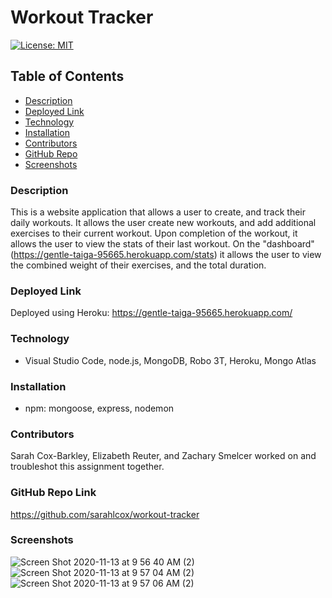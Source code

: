 # Workout Tracker
  [![License: MIT](https://img.shields.io/badge/License-MIT-yellow.svg)](https://opensource.org/licenses/MIT)
  ## Table of Contents
  * [ Description ](#description)
  * [ Deployed Link ](#deployed-link)
  * [ Technology ](#technology)
  * [ Installation ](#installation)
  * [ Contributors ](#contributors)
  * [ GitHub Repo ](#github-repo)
  * [ Screenshots ](#screenshots)

  
### Description
This is a website application that allows a user to create, and track their daily workouts. It allows the user create new workouts, and add additional exercises to their current workout. Upon completion of the workout, it allows the user to view the stats of their last workout. On the "dashboard" (https://gentle-taiga-95665.herokuapp.com/stats) it allows the user to view the combined weight of their exercises, and the total duration. 

### Deployed Link
Deployed using Heroku: https://gentle-taiga-95665.herokuapp.com/

### Technology
* Visual Studio Code, node.js, MongoDB, Robo 3T, Heroku, Mongo Atlas

### Installation
* npm: mongoose, express, nodemon

### Contributors
Sarah Cox-Barkley, Elizabeth Reuter, and Zachary Smelcer worked on and troubleshot this assignment together.

### GitHub Repo Link
https://github.com/sarahlcox/workout-tracker

### Screenshots
![Screen Shot 2020-11-13 at 9 56 40 AM (2)](https://user-images.githubusercontent.com/71027264/99092421-bb24b800-2596-11eb-8071-4bb2d03400fd.png)
![Screen Shot 2020-11-13 at 9 57 04 AM (2)](https://user-images.githubusercontent.com/71027264/99092429-be1fa880-2596-11eb-8355-93f5757cf7dc.png)
![Screen Shot 2020-11-13 at 9 57 06 AM (2)](https://user-images.githubusercontent.com/71027264/99092437-bfe96c00-2596-11eb-871d-863ee4b0547b.png)
